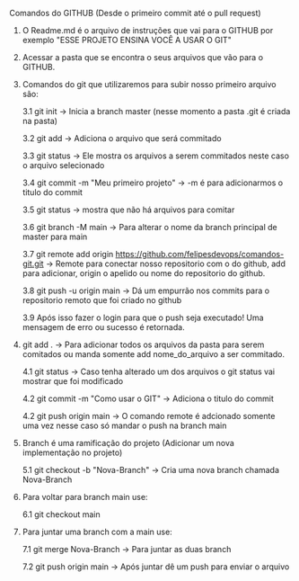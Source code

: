 Comandos do GITHUB (Desde o primeiro commit até o pull request)

1. O Readme.md é o arquivo de instruções que vai para o GITHUB por exemplo "ESSE PROJETO ENSINA VOCÊ A USAR O GIT"

2. Acessar a pasta que se encontra o seus arquivos que vão para o GITHUB. 

3. Comandos do git que utilizaremos para subir nosso primeiro arquivo são:

    3.1 git init -> Inicia a branch master (nesse momento a pasta .git é criada na pasta)

    3.2 git add -> Adiciona o arquivo que será commitado

    3.3 git status -> Ele mostra os arquivos a serem commitados neste caso o arquivo selecionado

    3.4 git commit -m "Meu primeiro projeto" -> -m é para adicionarmos o titulo do commit

    3.5 git status -> mostra que não há arquivos para comitar

    3.6 git branch -M main -> Para alterar o nome da branch principal de master para main

    3.7 git remote add origin https://github.com/felipesdevops/comandos-git.git -> Remote para conectar nosso repositorio com o do github, add para adicionar, origin o apelido ou nome do repositorio do github. 

    3.8 git push -u origin main -> Dá um empurrão nos commits para o repositorio remoto que foi criado no github

    3.9 Após isso fazer o login para que o push seja executado! Uma mensagem de erro ou sucesso é retornada.

4. git add . -> Para adicionar todos os arquivos da pasta para serem comitados ou manda somente add nome_do_arquivo a ser commitado.

    4.1 git status -> Caso tenha alterado um dos arquivos o git status vai mostrar que foi modificado

    4.2 git commit -m "Como usar o GIT" -> Adiciona o titulo do commit

    4.2 git push origin main -> O comando remote é adcionado somente uma vez nesse caso só mandar o push na branch main

5. Branch é uma ramificação do projeto (Adicionar um nova implementação no projeto)

    5.1 git checkout -b "Nova-Branch" -> Cria uma nova branch chamada Nova-Branch

6. Para voltar para branch main use:

    6.1 git checkout main

7. Para juntar uma branch com a main use:

    7.1 git merge Nova-Branch -> Para juntar as duas branch

    7.2 git push origin main -> Após juntar dê um push para enviar o arquivo 

























    

